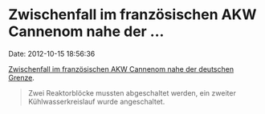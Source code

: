Zwischenfall im französischen AKW Cannenom nahe der \...
========================================================

Date: 2012-10-15 18:56:36

[Zwischenfall im französischen AKW Cannenom nahe der deutschen
Grenze](http://www.spiegel.de/wissenschaft/technik/scheiss-seo-immmer-a-861379.html).

> Zwei Reaktorblöcke mussten abgeschaltet werden, ein zweiter
> Kühlwasserkreislauf wurde angeschaltet.
